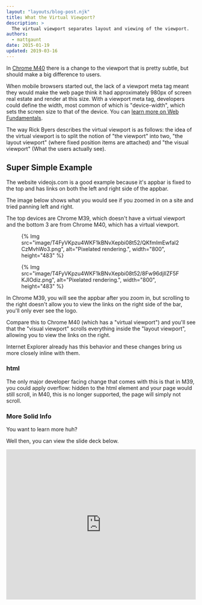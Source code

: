 ```yaml
---
layout: "layouts/blog-post.njk"
title: What the Virtual Viewport? 
description: >
  The virtual viewport separates layout and viewing of the viewport.
authors:
  - mattgaunt
date: 2015-01-19
updated: 2019-03-16
---
```


In [Chrome M40](https://bugs.chromium.org/p/chromium/issues/detail?id=148816)
there is a change to the viewport that is pretty subtle, but should make a big
difference to users.

When mobile browsers started out, the lack of a viewport meta tag meant they would make the web page think it had
approximately 980px of screen real estate and render at this size. With a viewport meta
tag, developers could define the width, most common of which is "device-width", which sets the screen size to that of the device. You can [learn more on Web
Fundamentals](https://developers.google.com/web/fundamentals/design-and-ux/responsive/#set-the-viewport).

The way Rick Byers describes the virtual viewport is
as follows: the idea of the virtual viewport is to split the notion of "the
viewport" into two, "the layout viewport" (where fixed position items are attached)
and "the visual viewport" (What the users actually see).

## **Super Simple Example**

The website videojs.com is a good example because it's appbar is fixed to the
top and has links on both the left and right side of the appbar.

The image below shows what you would see if you zoomed in on a site and tried
panning left and right.

The top devices are Chrome M39, which doesn't have a virtual viewport
and the bottom 3 are from Chrome M40, which has a virtual viewport.

<figure>
{% Img src="image/T4FyVKpzu4WKF1kBNvXepbi08t52/QKfmImEwfal2CzMvhWo3.png", alt="Pixelated rendering.", width="800", height="483" %}
</figure>

<figure>
{% Img src="image/T4FyVKpzu4WKF1kBNvXepbi08t52/8Fw96djIlZF5FKJIOdiz.png", alt="Pixelated rendering.", width="800", height="483" %}
</figure>

In Chrome M39, you will see the appbar after you zoom in,
but scrolling to the right doesn't allow you to view the links on the right side
of the bar, you'll only ever see the logo.

Compare this to Chrome M40 (which has a "virtual viewport") and you'll see that
the "visual viewport" scrolls everything inside the "layout viewport", allowing
you to view the links on the right.

Internet Explorer already has this behavior and these changes bring us more
closely inline with them.

### html

The only major developer facing change that comes with this is that in M39, you could apply overflow: hidden to the html element and your page would still scroll, in M40, this is no longer supported, the page will simply not scroll.

### More Solid Info

You want to learn more huh?

Well then, you can view the slide deck below.


<iframe src="https://docs.google.com/presentation/embed?id=1nJvJqL2dw5STi5FFpR6tP371vSpDWWs5Beksbfitpzc&amp;start=false&amp;loop=false&amp;" frameborder="0" style="max-width: 600px; width: 100%; height: 400px;"></iframe>

